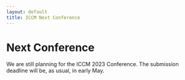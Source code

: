 ```yaml
---
layout: default
title: ICCM Next Conference
---
```


# Next Conference


We are still planning for the ICCM 2023 Conference.  The submission deadline will be, as usual, in early May.
